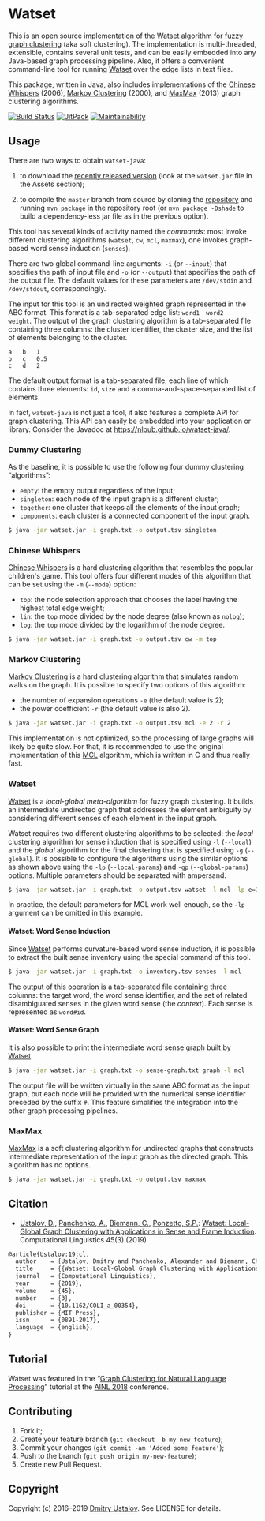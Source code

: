 # Watset

This is an open source implementation of the [Watset] algorithm for [fuzzy graph clustering](https://en.wikipedia.org/wiki/Fuzzy_clustering) (aka soft clustering). The implementation is multi-threaded, extensible, contains several unit tests, and can be easily embedded into any Java-based graph processing pipeline. Also, it offers a convenient command-line tool for running [Watset] over the edge lists in text files.

This package, written in Java, also includes implementations of the [Chinese Whispers] (2006), [Markov Clustering] (2000), and [MaxMax] (2013) graph clustering algorithms.

[![Build Status][travis_ci_badge]][travis_ci_link] [![JitPack][jitpack_badge]][jitpack_link] [![Maintainability][codeclimate_badge]][codeclimate_link]

[travis_ci_badge]: https://travis-ci.com/nlpub/watset-java.svg
[travis_ci_link]: https://travis-ci.com/nlpub/watset-java
[jitpack_badge]: https://jitpack.io/v/nlpub/watset-java.svg
[jitpack_link]: https://jitpack.io/#nlpub/watset-java
[codeclimate_badge]: https://api.codeclimate.com/v1/badges/2f2a90dd42ae703e9e5d/maintainability
[codeclimate_link]: https://codeclimate.com/github/nlpub/watset-java/maintainability

## Usage

There are two ways to obtain `watset-java`:

1. to download the [recently released version](https://github.com/nlpub/watset-java/releases/latest) (look at the `watset.jar` file in the Assets section);

2. to compile the `master` branch from source by cloning the [repository](https://github.com/nlpub/watset-java) and running `mvn package` in the repository root (or `mvn package -Dshade` to build a dependency-less jar file as in the previous option).

This tool has several kinds of activity named the *commands*: most invoke different clustering algorithms (`watset`, `cw`, `mcl`, `maxmax`), one invokes graph-based word sense induction (`senses`).

There are two global command-line arguments: `-i` (or `--input`) that specifies the path of input file and `-o` (or `--output`) that specifies the path of the output file. The default values for these parameters are `/dev/stdin` and `/dev/stdout`, correspondingly.

The input for this tool is an undirected weighted graph represented in the ABC format. This format is a tab-separated edge list: <code>word1&#9;word2&#9;weight</code>. The output of the graph clustering algorithm is a tab-separated file containing three columns: the cluster identifier, the cluster size, and the list of elements belonging to the cluster.

```
a	b	1
b	c	0.5
c	d	2
```

The default output format is a tab-separated file, each line of which contains three elements: `id`, `size` and a comma-and-space-separated list of elements.

In fact, `watset-java` is not just a tool, it also features a complete API for graph clustering. This API can easily be embedded into your application or library. Consider the Javadoc at <https://nlpub.github.io/watset-java/>.

### Dummy Clustering

As the baseline, it is possible to use the following four dummy clustering “algorithms”:

* `empty`: the empty output regardless of the input;
* `singleton`: each node of the input graph is a different cluster;
* `together`: one cluster that keeps all the elements of the input graph;
* `components`: each cluster is a connected component of the input graph.

```bash
$ java -jar watset.jar -i graph.txt -o output.tsv singleton
```

### Chinese Whispers

[Chinese Whispers] is a hard clustering algorithm that resembles the popular children's game. This tool offers four different modes of this algorithm that can be set using the `-m` (`--mode`) option:

* `top`: the node selection approach that chooses the label having the highest total edge weight;
* `lin`: the `top` mode divided by the node degree (also known as `nolog`);
* `log`: the `top` mode divided by the logarithm of the node degree.

```bash
$ java -jar watset.jar -i graph.txt -o output.tsv cw -m top
```

### Markov Clustering

[Markov Clustering] is a hard clustering algorithm that simulates random walks on the graph. It is possible to specify two options of this algorithm:

* the number of expansion operations `-e` (the default value is 2);
* the power coefficient `-r` (the default value is also 2).

```bash
$ java -jar watset.jar -i graph.txt -o output.tsv mcl -e 2 -r 2
```

This implementation is not optimized, so the processing of large graphs will likely be quite slow. For that, it is recommended to use the original implementation of this [MCL](https://micans.org/mcl/) algorithm, which is written in C and thus really fast.

### Watset

[Watset] is a *local-global meta-algorithm* for fuzzy graph clustering. It builds an intermediate undirected graph that addresses the element ambiguity by considering different senses of each element in the input graph.

Watset requires two different clustering algorithms to be selected: the *local* clustering algorithm for sense induction that is specified using `-l` (`--local`) and the *global* algorithm for the final clustering that is specified using `-g` (`--global`). It is possible to configure the algorithms using the similar options as shown above using the `-lp` (`--local-params`) and `-gp` (`--global-params`) options. Multiple parameters should be separated with ampersand.

```bash
$ java -jar watset.jar -i graph.txt -o output.tsv watset -l mcl -lp e=1:r=3 -g cw -gp mode=nolog
```

In practice, the default parameters for MCL work well enough, so the `-lp` argument can be omitted in this example.

#### Watset: Word Sense Induction

Since [Watset] performs curvature-based word sense induction, it is possible to extract the built sense inventory using the special command of this tool.

```bash
$ java -jar watset.jar -i graph.txt -o inventory.tsv senses -l mcl
```

The output of this operation is a tab-separated file containing three columns: the target word, the word sense identifier, and the set of related disambiguated senses in the given word sense (the *context*). Each sense is represented as `word#id`.

#### Watset: Word Sense Graph

It is also possible to print the intermediate word sense graph built by [Watset].

```bash
$ java -jar watset.jar -i graph.txt -o sense-graph.txt graph -l mcl
```

The output file will be written virtually in the same ABC format as the input graph, but each node will be provided with the numerical sense identifier preceded by the suffix `#`. This feature simplifies the integration into the other graph processing pipelines.

### MaxMax

[MaxMax] is a soft clustering algorithm for undirected graphs that constructs intermediate representation of the input graph as the directed graph. This algorithm has no options.

```bash
$ java -jar watset.jar -i graph.txt -o output.tsv maxmax
```

## Citation

* [Ustalov, D.](https://github.com/dustalov), [Panchenko, A.](https://github.com/alexanderpanchenko), [Biemann, C.](https://www.inf.uni-hamburg.de/en/inst/ab/lt/people/chris-biemann.html), [Ponzetto, S.P.](https://www.uni-mannheim.de/dws/people/professors/prof-dr-simone-paolo-ponzetto/): [Watset: Local-Global Graph Clustering with Applications in Sense and Frame Induction](https://doi.org/10.1162/COLI_a_00354). Computational Linguistics 45(3) (2019)

```latex
@article{Ustalov:19:cl,
  author    = {Ustalov, Dmitry and Panchenko, Alexander and Biemann, Chris and Ponzetto, Simone Paolo},
  title     = {{Watset: Local-Global Graph Clustering with Applications in Sense and Frame Induction}},
  journal   = {Computational Linguistics},
  year      = {2019},
  volume    = {45},
  number    = {3},
  doi       = {10.1162/COLI_a_00354},
  publisher = {MIT Press},
  issn      = {0891-2017},
  language  = {english},
}
```

## Tutorial

Watset was featured in the &ldquo;[Graph Clustering for Natural Language Processing](https://doi.org/10.5281/zenodo.1161505)&rdquo; tutorial at the [AINL&nbsp;2018](https://ainlconf.ru/2018/) conference.

## Contributing

1. Fork it;
2. Create your feature branch (`git checkout -b my-new-feature`);
3. Commit your changes (`git commit -am 'Added some feature'`);
4. Push to the branch (`git push origin my-new-feature`);
5. Create new Pull Request.

## Copyright

Copyright (c) 2016&ndash;2019 [Dmitry Ustalov]. See LICENSE for details.

[Watset]: https://doi.org/10.1162/COLI_a_00354
[Chinese Whispers]: https://dl.acm.org/citation.cfm?id=1654774
[Markov Clustering]: https://doi.org/10.1137/040608635
[MaxMax]: https://doi.org/10.1007/978-3-642-37247-6_30
[Dmitry Ustalov]: https://github.com/dustalov
